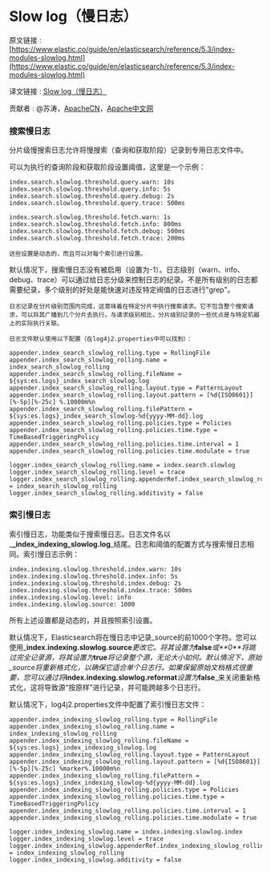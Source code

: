 # Slow log（慢日志）

原文链接 : [https://www.elastic.co/guide/en/elasticsearch/reference/5.3/index-modules-slowlog.html](https://www.elastic.co/guide/en/elasticsearch/reference/5.3/index-modules-slowlog.html)

译文链接 : [Slow log（慢日志）](/pages/viewpage.action?pageId=10028543)

贡献者 : @苏涛，[ApacheCN](/display/~apachecn)，[Apache中文网](/display/~apachechina)

### 搜索慢日志

分片级慢搜索日志允许将慢搜索（查询和获取阶段）记录到专用日志文件中。

可以为执行的查询阶段和获取阶段设置阈值，这里是一个示例：

```
index.search.slowlog.threshold.query.warn: 10s
index.search.slowlog.threshold.query.info: 5s
index.search.slowlog.threshold.query.debug: 2s
index.search.slowlog.threshold.query.trace: 500ms

index.search.slowlog.threshold.fetch.warn: 1s
index.search.slowlog.threshold.fetch.info: 800ms
index.search.slowlog.threshold.fetch.debug: 500ms
index.search.slowlog.threshold.fetch.trace: 200ms
```

```
这些设置是动态的，而且可以对每个索引进行设置。
```

默认情况下，搜索慢日志没有被启用（设置为-1）。日志级别（warn、info、debug、trace）可以通过给日志分级来控制日志的纪录。不是所有级别的日志都需要纪录，多个级别的好处是能快速对违反特定阀值的日志进行"grep"。

```
日志记录在分片级别范围内完成，这意味着在特定分片中执行搜索请求。它不包含整个搜索请求，可以将其广播到几个分片去执行。与请求级别相比，分片级别记录的一些优点是与特定机器上的实际执行关联。
```

```
日志文件默认使用以下配置（在log4j2.properties中可以找到）：
```

```
appender.index_search_slowlog_rolling.type = RollingFile
appender.index_search_slowlog_rolling.name = index_search_slowlog_rolling
appender.index_search_slowlog_rolling.fileName = ${sys:es.logs}_index_search_slowlog.log
appender.index_search_slowlog_rolling.layout.type = PatternLayout
appender.index_search_slowlog_rolling.layout.pattern = [%d{ISO8601}][%-5p][%-25c] %.10000m%n
appender.index_search_slowlog_rolling.filePattern = ${sys:es.logs}_index_search_slowlog-%d{yyyy-MM-dd}.log
appender.index_search_slowlog_rolling.policies.type = Policies
appender.index_search_slowlog_rolling.policies.time.type = TimeBasedTriggeringPolicy
appender.index_search_slowlog_rolling.policies.time.interval = 1
appender.index_search_slowlog_rolling.policies.time.modulate = true

logger.index_search_slowlog_rolling.name = index.search.slowlog
logger.index_search_slowlog_rolling.level = trace
logger.index_search_slowlog_rolling.appenderRef.index_search_slowlog_rolling.ref = index_search_slowlog_rolling
logger.index_search_slowlog_rolling.additivity = false

```

### 索引慢日志

索引慢日志，功能类似于搜索慢日志。日志文件名以_**_index_indexing_slowlog.log**_结尾。日志和阈值的配置方式与搜索慢日志相同。索引慢日志示例：

```
index.indexing.slowlog.threshold.index.warn: 10s
index.indexing.slowlog.threshold.index.info: 5s
index.indexing.slowlog.threshold.index.debug: 2s
index.indexing.slowlog.threshold.index.trace: 500ms
index.indexing.slowlog.level: info
index.indexing.slowlog.source: 1000
```

所有上述设置都是动态的，并且按照索引设置。

默认情况下，Elasticsearch将在慢日志中记录_source的前1000个字符。您可以使用_**index.indexing.slowlog.source**_更改它。将其设置为_**false**_或**_0_**将跳过完全记录源，将其设置为_**true**_将记录整个源，无论大小如何。默认情况下，原始_source将重新格式化，以确保它适合单个日志行。如果保留原始文档格式很重要，您可以通过将_**index.indexing.slowlog.reformat**_设置为_**false**_来关闭重新格式化，这将导致源“按原样”进行记录，并可能跨越多个日志行。

默认情况下，log4j2.properties文件中配置了索引慢日志文件：

```
appender.index_indexing_slowlog_rolling.type = RollingFile
appender.index_indexing_slowlog_rolling.name = index_indexing_slowlog_rolling
appender.index_indexing_slowlog_rolling.fileName = ${sys:es.logs}_index_indexing_slowlog.log
appender.index_indexing_slowlog_rolling.layout.type = PatternLayout
appender.index_indexing_slowlog_rolling.layout.pattern = [%d{ISO8601}][%-5p][%-25c] %marker%.10000m%n
appender.index_indexing_slowlog_rolling.filePattern = ${sys:es.logs}_index_indexing_slowlog-%d{yyyy-MM-dd}.log
appender.index_indexing_slowlog_rolling.policies.type = Policies
appender.index_indexing_slowlog_rolling.policies.time.type = TimeBasedTriggeringPolicy
appender.index_indexing_slowlog_rolling.policies.time.interval = 1
appender.index_indexing_slowlog_rolling.policies.time.modulate = true

logger.index_indexing_slowlog.name = index.indexing.slowlog.index
logger.index_indexing_slowlog.level = trace
logger.index_indexing_slowlog.appenderRef.index_indexing_slowlog_rolling.ref = index_indexing_slowlog_rolling
logger.index_indexing_slowlog.additivity = false

```